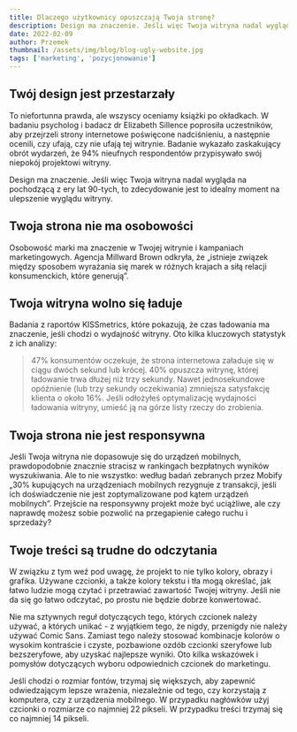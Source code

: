 ```yaml
---
title: Dlaczego użytkownicy opuszczają Twoja stronę?
description: Design ma znaczenie. Jeśli więc Twoja witryna nadal wygląda na pochodzącą z ery lat 90-tych, to zdecydowanie jest to idealny moment na ulepszenie wyglądu witryn
date: 2022-02-09
author: Przemek
thumbnail: /assets/img/blog/blog-ugly-website.jpg
tags: ['marketing', 'pozycjonowanie']
---
```


## Twój design jest przestarzały

To niefortunna prawda, ale wszyscy oceniamy książki po okładkach. W badaniu psycholog i badacz dr Elizabeth Sillence poprosiła uczestników, aby przejrzeli strony internetowe poświęcone nadciśnieniu, a następnie ocenili, czy ufają, czy nie ufają tej witrynie. Badanie wykazało zaskakujący obrót wydarzeń, że 94% nieufnych respondentów przypisywało swój niepokój projektowi witryny.

Design ma znaczenie. Jeśli więc Twoja witryna nadal wygląda na pochodzącą z ery lat 90-tych, to zdecydowanie jest to idealny moment na ulepszenie wyglądu witryny.

## Twoja strona nie ma osobowości

Osobowość marki ma znaczenie w Twojej witrynie i kampaniach marketingowych. Agencja Millward Brown odkryła, że ​​„istnieje związek między sposobem wyrażania się marek w różnych krajach a siłą relacji konsumenckich, które generują”.

## Twoja witryna wolno się ładuje

Badania z raportów KISSmetrics, które pokazują, że czas ładowania ma znaczenie, jeśli chodzi o wydajność witryny. Oto kilka kluczowych statystyk z ich analizy:

> 47% konsumentów oczekuje, że strona internetowa załaduje się w ciągu dwóch sekund lub krócej. 40% opuszcza witrynę, której ładowanie trwa dłużej niż trzy sekundy. Nawet jednosekundowe opóźnienie (lub trzy sekundy oczekiwania) zmniejsza satysfakcję klienta o około 16%. Jeśli odłożyłeś optymalizację wydajności ładowania witryny, umieść ją na górze listy rzeczy do zrobienia.

## Twoja strona nie jest responsywna

Jeśli Twoja witryna nie dopasowuje się do urządzeń mobilnych, prawdopodobnie znacznie stracisz w rankingach bezpłatnych wyników wyszukiwania. Ale to nie wszystko: według badań zebranych przez Mobify „30% kupujących na urządzeniach mobilnych rezygnuje z transakcji, jeśli ich doświadczenie nie jest zoptymalizowane pod kątem urządzeń mobilnych”. Przejście na responsywny projekt może być uciążliwe, ale czy naprawdę możesz sobie pozwolić na przegapienie całego ruchu i sprzedaży?

## Twoje treści są trudne do odczytania

W związku z tym weź pod uwagę, że projekt to nie tylko kolory, obrazy i grafika. Używane czcionki, a także kolory tekstu i tła mogą określać, jak łatwo ludzie mogą czytać i przetrawiać zawartość Twojej witryny. Jeśli nie da się go łatwo odczytać, po prostu nie będzie dobrze konwertować.

Nie ma sztywnych reguł dotyczących tego, których czcionek należy używać, a których unikać - z wyjątkiem tego, że nigdy, przenigdy nie należy używać Comic Sans. Zamiast tego należy stosować kombinacje kolorów o wysokim kontraście i czyste, pozbawione ozdób czcionki szeryfowe lub bezszeryfowe, aby uzyskać najlepsze wyniki. Oto kilka wskazówek i pomysłów dotyczących wyboru odpowiednich czcionek do marketingu.

Jeśli chodzi o rozmiar fontów, trzymaj się większych, aby zapewnić odwiedzającym lepsze wrażenia, niezależnie od tego, czy korzystają z komputera, czy z urządzenia mobilnego. W przypadku nagłówków użyj czcionki o rozmiarze co najmniej 22 pikseli. W przypadku treści trzymaj się co najmniej 14 pikseli.